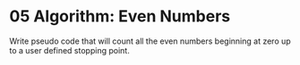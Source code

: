 # 05 Algorithm: Even Numbers

Write pseudo code that will count all the even numbers beginning at zero up to a user defined stopping point.
